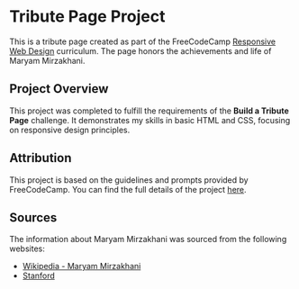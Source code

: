 # Tribute Page Project

This is a tribute page created as part of the FreeCodeCamp [Responsive Web Design](https://www.freecodecamp.org/learn/2022/responsive-web-design/) curriculum. The page honors the achievements and life of Maryam Mirzakhani.

## Project Overview

This project was completed to fulfill the requirements of the **Build a Tribute Page** challenge. It demonstrates my skills in basic HTML and CSS, focusing on responsive design principles.

## Attribution

This project is based on the guidelines and prompts provided by FreeCodeCamp. You can find the full details of the project [here](https://www.freecodecamp.org/learn/2022/responsive-web-design/build-a-tribute-page-project/build-a-tribute-page).

## Sources

The information about Maryam Mirzakhani was sourced from the following websites:

- [Wikipedia - Maryam Mirzakhani](https://en.wikipedia.org/wiki/Maryam_Mirzakhani)
- [Stanford](https://news.stanford.edu/stories/2017/07/maryam-mirzakhani-stanford-mathematician-and-fields-medal-winner-dies)

